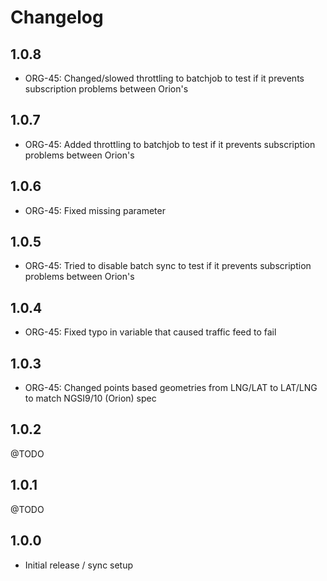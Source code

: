 # Changelog

## 1.0.8
 * ORG-45: Changed/slowed throttling to batchjob to test if it prevents subscription problems between Orion's
 
## 1.0.7
 * ORG-45: Added throttling to batchjob to test if it prevents subscription problems between Orion's

## 1.0.6
 * ORG-45: Fixed missing parameter  

## 1.0.5
 * ORG-45: Tried to disable batch sync to test if it prevents subscription problems between Orion's 

## 1.0.4
 * ORG-45: Fixed typo in variable that caused traffic feed to fail

## 1.0.3
 * ORG-45: Changed points based geometries from LNG/LAT to LAT/LNG to match NGSI9/10 (Orion) spec
 
## 1.0.2
@TODO

## 1.0.1
@TODO

## 1.0.0
 * Initial release / sync setup
